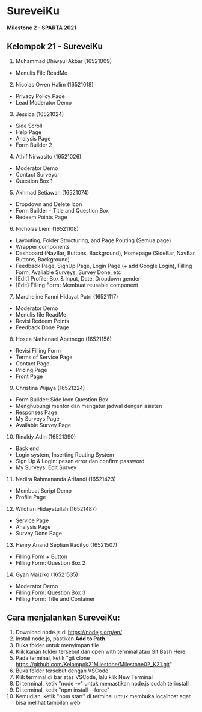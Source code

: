 # **SureveiKu**

**Milestone 2 - SPARTA 2021**

## Kelompok 21 - SureveiKu

1. Muhammad Dhiwaul Akbar (16521009)

- Menulis File ReadMe

2. Nicolas Owen Halim (16521018)

- Privacy Policy Page
- Lead Moderator Demo

3. Jessica (16521024)

- Side Scroll
- Help Page
- Analysis Page
- Form Builder 2

4. Athif Nirwasito (16521026)

- Moderator Demo
- Contact Surveyor
- Question Box 1

5. Akhmad Setiawan (16521074)

- Dropdown and Delete Icon
- Form Builder - Title and Question Box
- Redeem Points Page

6. Nicholas Liem (16521108)

- Layouting, Folder Structuring, and Page Routing (Semua page)
- Wrapper components
- Dashboard (NavBar, Buttons, Background), Homepage (SideBar, NavBar, Buttons, Background)
- Feedback Page, SignUp Page, Login Page (+ add Google Login), Filling Form, Avaliable Surveys, Survey Done, etc
- [Edit] Profile: Box & Input, Date, Dropdown gender
- [Edit] Filling Form: Membuat reusable component

7. Marcheline Fanni Hidayat Putri (16521117)

- Moderator Demo
- Menulis file ReadMe
- Revisi Redeem Points
- Feedback Done Page

8. Hosea Nathanael Abetnego (16521156)

- Revisi Filling Form
- Terms of Service Page
- Contact Page
- Pricing Page
- Front Page

9. Christina Wijaya (16521224)

- Form Builder: Side Icon Question Box
- Menghubungi mentor dan mengatur jadwal dengan asisten
- Responses Page
- My Surveys Page
- Available Survey Page

10. Rinaldy Adin (16521390)

- Back end
- Login system, Inserting Routing System
- Sign Up & Login: pesan error dan confirm password
- My Surveys: Edit Survey

11. Nadira Rahmananda Arifandi (16521423)

- Membuat Script Demo
- Profile Page

12. Wildhan Hidayatullah (16521487)

- Service Page
- Analysis Page
- Survey Done Page

13. Henry Anand Septian Radityo (16521507)

- Filling Form + Button
- Filling Form: Question Box 2

14. Gyan Maiziko (16521535)

- Moderator Demo
- Filling Form: Question Box 3
- Filling Form: Title and Container

## Cara menjalankan SureveiKu:

1. Download node.js di https://nodejs.org/en/
2. Install node.js, pastikan **Add to Path**
3. Buka folder untuk menyimpan file
4. Klik kanan folder tersebut dan open with terminal atau Git Bash Here
5. Pada terminal, ketik "git clone https://github.com/Kelompok21Milestone/Milestone02_K21.git"
6. Buka folder tersebut dengan VSCode
7. Klik terminal di bar atas VSCode, lalu klik New Terminal
8. Di terminal, ketik "node -v" untuk memastikan node.js sudah terinstall
9. Di terminal, ketik "npm install --force"
10. Kemudian, ketik "npm start" di terminal untuk membuka localhost agar bisa melihat tampilan web
